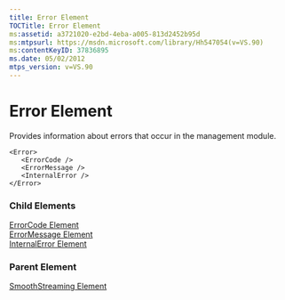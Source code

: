 ```yaml
---
title: Error Element
TOCTitle: Error Element
ms:assetid: a3721020-e2bd-4eba-a005-813d2452b95d
ms:mtpsurl: https://msdn.microsoft.com/library/Hh547054(v=VS.90)
ms:contentKeyID: 37836895
ms.date: 05/02/2012
mtps_version: v=VS.90
---
```


# Error Element

Provides information about errors that occur in the management module.

    <Error>
       <ErrorCode />
       <ErrorMessage />
       <InternalError />
    </Error>

### Child Elements

[ErrorCode Element](errorcode-element.md)  
[ErrorMessage Element](errormessage-element.md)  
[InternalError Element](internalerror-element.md)


### Parent Element

[SmoothStreaming Element](smoothstreaming-element.md)


